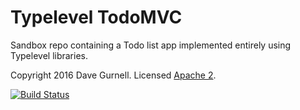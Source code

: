 # Typelevel TodoMVC

Sandbox repo containing a Todo list app 
implemented entirely using Typelevel libraries.

Copyright 2016 Dave Gurnell. Licensed [Apache 2][license].

[![Build Status](https://travis-ci.org/davegurnell/typelevel-todomvc.svg?branch=develop)](https://travis-ci.org/davegurnell/typelevel-todomvc)

[license]: http://www.apache.org/licenses/LICENSE-2.0

